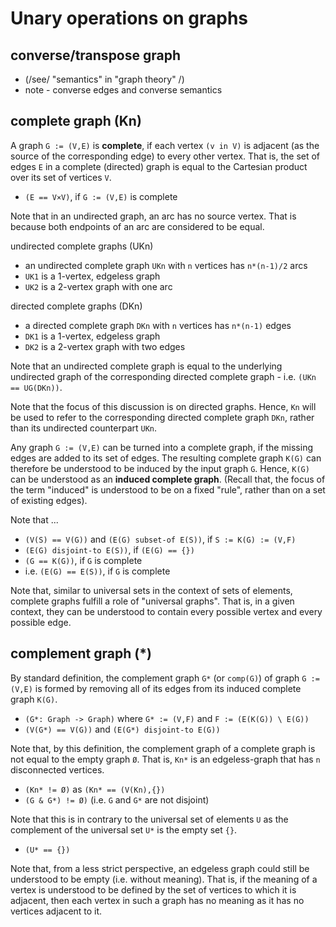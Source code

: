 
<!-- ======================================================================= -->
# Unary operations on graphs

<!-- ======================================================================= -->
## converse/transpose graph

* (/see/ "semantics" in "graph theory" /)
* note - converse edges and converse semantics

<!-- ======================================================================= -->
## complete graph (Kn)

A graph `G := (V,E)` is **complete**, if each vertex `(v in V)` is adjacent
(as the source of the corresponding edge) to every other vertex. That is,
the set of edges `E` in a complete (directed) graph is equal to the Cartesian
product over its set of vertices `V`.

* `(E == V×V)`, if `G := (V,E)` is complete

Note that in an undirected graph, an arc has no source vertex.
That is because both endpoints of an arc are considered to be equal.

undirected complete graphs (UKn)

* an undirected complete graph `UKn` with `n` vertices has `n*(n-1)/2` arcs
* `UK1` is a 1-vertex, edgeless graph
* `UK2` is a 2-vertex graph with one arc

directed complete graphs (DKn)

* a directed complete graph `DKn` with `n` vertices has `n*(n-1)` edges
* `DK1` is a 1-vertex, edgeless graph
* `DK2` is a 2-vertex graph with two edges

Note that an undirected complete graph is equal to the underlying undirected
graph of the corresponding directed complete graph - i.e. `(UKn == UG(DKn))`.

Note that the focus of this discussion is on directed graphs. Hence, `Kn`
will be used to refer to the corresponding directed complete graph `DKn`,
rather than its undirected counterpart `UKn`.

Any graph `G := (V,E)` can be turned into a complete graph, if the missing
edges are added to its set of edges. The resulting complete graph `K(G)` can
therefore be understood to be induced by the input graph `G`. Hence, `K(G)`
can be understood as an **induced complete graph**. (Recall that, the focus
of the term "induced" is understood to be on a fixed "rule", rather than on
a set of existing edges).

Note that ...

* `(V(S) == V(G))` and `(E(G) subset-of E(S))`, if `S := K(G) := (V,F)`
* `(E(G) disjoint-to E(S))`, if `(E(G) == {})`
* `(G == K(G))`, if `G` is complete
* i.e. `(E(G) == E(S))`, if `G` is complete

Note that, similar to universal sets in the context of sets of elements,
complete graphs fulfill a role of "universal graphs". That is, in a given
context, they can be understood to contain every possible vertex and every
possible edge.

<!-- ======================================================================= -->
## complement graph (*)

By standard definition, the complement graph `G*` (or `comp(G)`) of graph
`G := (V,E)` is formed by removing all of its edges from its induced complete
graph `K(G)`.

* `(G*: Graph -> Graph)` where `G* := (V,F)` and `F := (E(K(G)) \ E(G))`
* `(V(G*) == V(G))` and `(E(G*) disjoint-to E(G))`

Note that, by this definition, the complement graph of a complete graph is not
equal to the empty graph `Ø`. That is, `Kn*` is an edgeless-graph that has `n`
disconnected vertices.

* `(Kn* != Ø)` as `(Kn* == (V(Kn),{})`
* `(G & G*) != Ø)` (i.e. `G` and `G*` are not disjoint)

Note that this is in contrary to the universal set of elements `U` as the
complement of the universal set `U*` is the empty set `{}`.

* `(U* == {})`

Note that, from a less strict perspective, an edgeless graph could still be
understood to be empty (i.e. without meaning). That is, if the meaning of
a vertex is understood to be defined by the set of vertices to which it is
adjacent, then each vertex in such a graph has no meaning as it has no
vertices adjacent to it.
